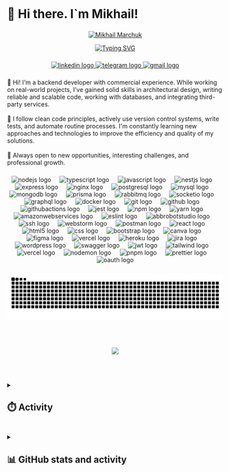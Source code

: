 <h1 align="left">👋 Hi there. I`m Mikhail!</h1>

###

<p align="center">
  <a href="https://github.com/Theghostdd">
    <img src="https://readme-typing-svg.demolab.com?font=Bebas+Neue&size=40&duration=2000&pause=1&repeat=false&color=F78622&center=true&vCenter=true&width=400&height=50&lines=Mikhail%20Marchuk" alt="Mikhail Marchuk" />
  </a>
</p>

<p align="center">
  <a href="https://git.io/typing-svg">
    <img src="https://readme-typing-svg.demolab.com?font=Bebas+Neue&size=40&duration=2000&pause=2000&color=F78622&center=true&vCenter=true&width=800&height=200&lines=Backend+developer;Building+reliable+server-side+solutions+and+APIs;Backend+developer+focused+on+stability+and+performance" alt="Typing SVG" />
  </a>
</p>
  
###

<div align="center">
  <a href="https://www.linkedin.com/in/mikhail-marchuk-7179b3313" target="_blank">
    <img src="https://img.shields.io/static/v1?message=LinkedIn&logo=linkedin&label=&color=0077B5&logoColor=white&labelColor=&style=for-the-badge" height="30" alt="linkedin logo"  />
  </a>
  <a href="http://t.me/ghostthedd" target="_blank">
    <img src="https://img.shields.io/static/v1?message=Telegram&logo=telegram&label=&color=2CA5E0&logoColor=white&labelColor=&style=for-the-badge" height="30" alt="telegram logo"  />
  </a>
  <a href="mailto:mixailmar4uk78@gmail.com" target="_blank">
    <img src="https://img.shields.io/static/v1?message=Gmail&logo=gmail&label=&color=D14836&logoColor=white&labelColor=&style=for-the-badge" height="30" alt="gmail logo"  />
  </a>
</div>

###

<p align="left">👋 Hi! I'm a backend developer with commercial experience. While working on real-world projects, I’ve gained solid skills in architectural design, writing reliable and scalable code, working with databases, and integrating third-party services.<br><br>🔧 I follow clean code principles, actively use version control systems, write tests, and automate routine processes. I'm constantly learning new approaches and technologies to improve the efficiency and quality of my solutions.<br><br>🧭 Always open to new opportunities, interesting challenges, and professional growth.</p>

###

<div align="center">
  <img src="https://img.shields.io/badge/Node.js-339933?logo=nodedotjs&logoColor=white&style=for-the-badge" height="60" alt="nodejs logo"  />
  <img width="12" />
  <img src="https://skillicons.dev/icons?i=ts" height="60" alt="typescript logo"  />
  <img width="12" />
  <img src="https://skillicons.dev/icons?i=js" height="60" alt="javascript logo"  />
  <img width="12" />
  <img src="https://img.shields.io/badge/NestJS-E0234E?logo=nestjs&logoColor=white&style=for-the-badge" height="60" alt="nestjs logo"  />
  <img width="12" />
  <img src="https://skillicons.dev/icons?i=express" height="60" alt="express logo"  />
  <img width="12" />
  <img src="https://cdn.simpleicons.org/nginx/009639" height="60" alt="nginx logo"  />
  <img width="12" />
  <img src="https://img.shields.io/badge/PostgreSQL-4169E1?logo=postgresql&logoColor=white&style=for-the-badge" height="60" alt="postgresql logo"  />
  <img width="12" />
  <img src="https://skillicons.dev/icons?i=mysql" height="60" alt="mysql logo"  />
  <img width="12" />
  <img src="https://skillicons.dev/icons?i=mongodb" height="60" alt="mongodb logo"  />
  <img width="12" />
  <img src="https://skillicons.dev/icons?i=prisma" height="60" alt="prisma logo"  />
  <img width="12" />
  <img src="https://cdn.simpleicons.org/rabbitmq/FF6600" height="60" alt="rabbitmq logo"  />
  <img width="12" />
  <img src="https://img.shields.io/badge/Socket.io-010101?logo=socketdotio&logoColor=white&style=for-the-badge" height="60" alt="socketio logo"  />
  <img width="12" />
  <img src="https://cdn.simpleicons.org/graphql/E10098" height="60" alt="graphql logo"  />
  <img width="12" />
  <img src="https://skillicons.dev/icons?i=docker" height="60" alt="docker logo"  />
  <img width="12" />
  <img src="https://skillicons.dev/icons?i=git" height="60" alt="git logo"  />
  <img width="12" />
  <img src="https://skillicons.dev/icons?i=github" height="60" alt="github logo"  />
  <img width="12" />
  <img src="https://img.shields.io/badge/GitHub Actions-2088FF?logo=githubactions&logoColor=white&style=for-the-badge" height="60" alt="githubactions logo"  />
  <img width="12" />
  <img src="https://img.shields.io/badge/Jest-C21325?logo=jest&logoColor=white&style=for-the-badge" height="60" alt="jest logo"  />
  <img width="12" />
  <img src="https://cdn.simpleicons.org/npm/CB3837" height="60" alt="npm logo"  />
  <img width="12" />
  <img src="https://cdn.simpleicons.org/yarn/2C8EBB" height="60" alt="yarn logo"  />
  <img width="12" />
  <img src="https://skillicons.dev/icons?i=aws" height="60" alt="amazonwebservices logo"  />
  <img width="12" />
  <img src="https://cdn.simpleicons.org/eslint/4B32C3" height="60" alt="eslint logo"  />
  <img width="12" />
  <img src="https://skillicons.dev/icons?i=bots" height="60" alt="abbrobotstudio logo"  />
  <img width="12" />
  <img src="https://cdn.jsdelivr.net/gh/devicons/devicon/icons/ssh/ssh-original.svg" height="60" alt="ssh logo"  />
  <img width="12" />
  <img src="https://skillicons.dev/icons?i=webstorm" height="60" alt="webstorm logo"  />
  <img width="12" />
  <img src="https://skillicons.dev/icons?i=postman" height="60" alt="postman logo"  />
  <img width="12" />
  <img src="https://img.shields.io/badge/React-61DAFB?logo=react&logoColor=black&style=for-the-badge" height="60" alt="react logo"  />
  <img width="12" />
  <img src="https://img.shields.io/badge/HTML5-E34F26?logo=html5&logoColor=white&style=for-the-badge" height="60" alt="html5 logo"  />
  <img width="12" />
  <img src="https://skillicons.dev/icons?i=css" height="60" alt="css logo"  />
  <img width="12" />
  <img src="https://skillicons.dev/icons?i=bootstrap" height="60" alt="bootstrap logo"  />
  <img width="12" />
  <img src="https://cdn.jsdelivr.net/gh/devicons/devicon/icons/canva/canva-original.svg" height="60" alt="canva logo"  />
  <img width="12" />
  <img src="https://skillicons.dev/icons?i=figma" height="60" alt="figma logo"  />
  <img width="12" />
  <img src="https://cdn.simpleicons.org/vercel/000000" height="60" alt="vercel logo"  />
  <img width="12" />
  <img src="https://skillicons.dev/icons?i=heroku" height="60" alt="heroku logo"  />
  <img width="12" />
  <img src="https://cdn.simpleicons.org/jira/0052CC" height="60" alt="jira logo"  />
  <img width="12" />
  <img src="https://skillicons.dev/icons?i=wordpress" height="60" alt="wordpress logo"  />
  <img width="12" />
  <img src="https://cdn.simpleicons.org/swagger/85EA2D" height="60" alt="swagger logo"  />
  <img width="12" />
  <img src="https://cdn.simpleicons.org/jsonwebtokens/000000" height="60" alt="jwt logo"  />
  <img width="12" />
  <img src="https://skillicons.dev/icons?i=tailwind" height="60" alt="tailwind logo"  />
  <img width="12" />
  <img src="https://skillicons.dev/icons?i=vercel" height="60" alt="vercel logo"  />
  <img width="12" />
  <img src="https://cdn.simpleicons.org/nodemon/76D04B" height="60" alt="nodemon logo"  />
  <img width="12" />
  <img src="https://skillicons.dev/icons?i=pnpm" height="60" alt="pnpm logo"  />
  <img width="12" />
  <img src="https://cdn.simpleicons.org/prettier/F7B93E" height="60" alt="prettier logo"  />
  <img width="12" />
  <img src="https://cdn.simpleicons.org/googleauthenticator" height="60" alt="oauth logo"  />
</div>

###

<img src="https://raw.githubusercontent.com/Theghostdd/Theghostdd/output/snake.svg" alt="Snake animation" />

###

<div align="center" style="margin: 60px 0;">
  <img src="https://quotes-github-readme.vercel.app/api?type=horizontal&theme=gruvbox" />
</div>

###

<details>
  <summary><h2>⏱️ Activity</h2></summary>

  <br/>

<sub>📝 <i>Statistics are updated automatically. Only public data from the IDE is displayed.</i></sub>

### 📅 Activity (Last 7 days)

<p align="center">
  <img src="https://wakatime.com/share/@Theghostdd/251907c5-ff87-4ea9-b1e8-a0f54db8934d.svg" alt="WakaTime Stats Last 7 Days" />
</p>

### 📅 Activity (Last year)

<p align="center">
  <img src="https://wakatime.com/share/@Theghostdd/cea4544f-f620-4fb0-abf8-8b629051b85d.svg" alt="WakaTime Stats Last Year" />
</p>

### 💻 Languages

![WakaTime Languages Breakdown](https://wakatime.com/share/@Theghostdd/2561d99b-5452-4d9d-ac10-a383538ee598.svg)

</details>

###

<details>
  <summary><h2>📊 GitHub stats and activity</h2></summary>

<sub>📝 <i>The data is based on public repositories.</i></sub>

  <div align="center">
    <img src="https://github-readme-stats.vercel.app/api?username=Theghostdd&hide_title=false&hide_rank=false&show_icons=true&include_all_commits=true&count_private=true&disable_animations=false&theme=gruvbox&locale=en&hide_border=true&order=1" height="150" alt="stats graph" />
    <img src="https://github-readme-stats.vercel.app/api/top-langs?username=Theghostdd&locale=en&hide_title=false&layout=compact&card_width=320&langs_count=5&theme=gruvbox&hide_border=true&order=2" height="150" alt="languages graph" />
  </div>

###

  <div align="center">
    <img src="https://streak-stats.demolab.com?user=Theghostdd&locale=en&mode=weekly&theme=gruvbox&hide_border=true&border_radius=5&date_format=M%20j%5B,%20Y%5D&order=3" height="150" alt="streak graph" />
    <img src="https://github-readme-activity-graph.vercel.app/graph?username=Theghostdd&radius=16&theme=gruvbox&area=true&order=5&hide_border=true&custom_title=Contribution%20Graph" height="300" alt="activity-graph graph" />
  </div>
</details>

###
